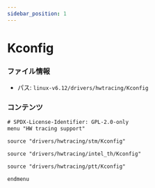 ```yaml
---
sidebar_position: 1
---
```

# Kconfig

### ファイル情報

- パス: `linux-v6.12/drivers/hwtracing/Kconfig`

### コンテンツ

```txt
# SPDX-License-Identifier: GPL-2.0-only
menu "HW tracing support"

source "drivers/hwtracing/stm/Kconfig"

source "drivers/hwtracing/intel_th/Kconfig"

source "drivers/hwtracing/ptt/Kconfig"

endmenu

```
